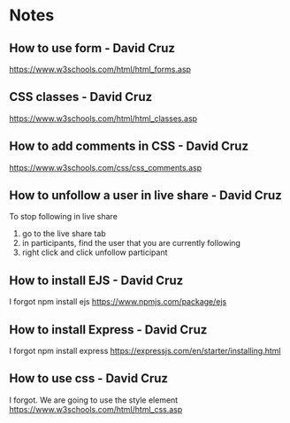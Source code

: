 # Notes

## How to use form - David Cruz

<https://www.w3schools.com/html/html_forms.asp>

## CSS classes - David Cruz

<https://www.w3schools.com/html/html_classes.asp>

## How to add comments in CSS - David Cruz

<https://www.w3schools.com/css/css_comments.asp>

## How to unfollow a user in live share - David Cruz

To stop following in live share

1. go to the live share tab
2. in participants, find the user that you are currently following
3. right click and click unfollow participant

## How to install EJS - David Cruz

I forgot
npm install ejs
<https://www.npmjs.com/package/ejs>

## How to install Express - David Cruz

I forgot
npm install express
<https://expressjs.com/en/starter/installing.html>

## How to use css - David Cruz

I forgot.
We are going to use the style element
<https://www.w3schools.com/html/html_css.asp>
